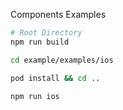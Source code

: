 Components Examples

```bash
# Root Directory
npm run build

cd example/examples/ios

pod install && cd ..

npm run ios
```